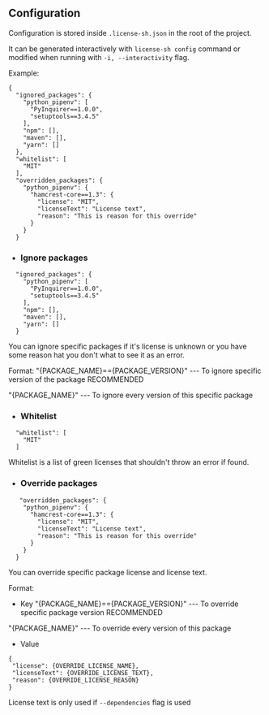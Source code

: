 ## Configuration

Configuration is stored inside `.license-sh.json` in the root of the project.

It can be generated interactively with `license-sh config` command or modified when running with `-i, --interactivity` 
flag.

Example:
```
{
  "ignored_packages": {
    "python_pipenv": [ 
      "PyInquirer==1.0.0",
      "setuptools==3.4.5"
    ],
    "npm": [],
    "maven": [],
    "yarn": []
  },
  "whitelist": [
    "MIT"
  ],
  "overridden_packages": {
    "python_pipenv": {
      "hamcrest-core==1.3": {
        "license": "MIT",
        "licenseText": "License text",
        "reason": "This is reason for this override"
      }
    }
  }

```

* ### Ignore packages
```
  "ignored_packages": {
    "python_pipenv": [
      "PyInquirer==1.0.0",
      "setuptools==3.4.5"
    ],
    "npm": [],
    "maven": [],
    "yarn": []
  }
```
You can ignore specific packages if it's license is unknown or you have some reason hat you don't what to see it as an error.

Format:
"{PACKAGE_NAME}=={PACKAGE_VERSION}"  --- To ignore specific version of the package RECOMMENDED 

"{PACKAGE_NAME}" --- To ignore every version of this specific package


* ### Whitelist
```
  "whitelist": [
    "MIT"
  ]
```
Whitelist is a list of green licenses that shouldn't throw an error if found.

* ### Override packages
```
   "overridden_packages": {
    "python_pipenv": {
      "hamcrest-core==1.3": {
        "license": "MIT",
        "licenseText": "License text",
        "reason": "This is reason for this override"
      }
    }
  }
```
You can override specific package license and license text.

Format:

 * Key
"{PACKAGE_NAME}=={PACKAGE_VERSION}"  --- To override specific package version RECOMMENDED 

"{PACKAGE_NAME}" --- To override every version of this package

 * Value
 ```
 {
  "license": {OVERRIDE_LICENSE_NAME},
  "licenseText": {OVERRIDE_LICENSE_TEXT},
  "reason": {OVERRIDE_LICENSE_REASON}
}
 ```
License text is only used if `--dependencies` flag is used
